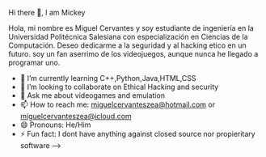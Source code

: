  Hi there 👋, I am Mickey

Hola, mi nombre es Miguel Cervantes y soy estudiante de ingeniería en la Universidad Politécnica Salesiana con especialización en Ciencias de la Computación. Deseo dedicarme a la seguridad y al hacking etico en un futuro. soy un fan aserrimo de los videojuegos, aunque nunca he llegado a programar uno.


- 🌱 I’m currently learning C++,Python,Java,HTML,CSS
- 👯 I’m looking to collaborate on Ethical Hacking and security
- 💬 Ask me about videogames and emulation
- 📫 How to reach me: miguelcervanteszea@hotmail.com or miguelcervanteszea@icloud.com
- 😄 Pronouns: He/Him
- ⚡ Fun fact: I dont have anything against closed source nor propieritary software
-->
